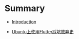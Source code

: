 # Summary

* [Introduction](README.md)

* [Ubuntu上使用Flutter踩坑放弃史](flutter/learn-to-give-up-in-ubuntu.md)
